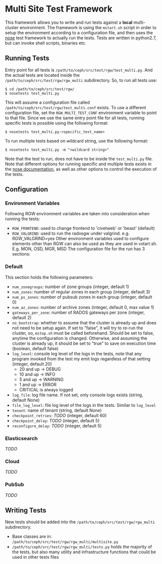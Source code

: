 # Multi Site Test Framework
This framework allows you to write and run tests against a **local** multi-cluster environment. The framework is using the `mstart.sh` script in order to setup the environment according to a configuration file, and then uses the [nose](https://nose.readthedocs.io/en/latest/) test framework to actually run the tests.
Tests are written in python2.7, but can invoke shell scripts, binaries etc.
## Running Tests
Entry point for all tests is `/path/to/ceph/src/test/rgw/test_multi.py`. And the actual tests are located inside the `/path/to/ceph/src/test/rgw/rgw_multi` subdirectory.
So, to run all tests use:
```
$ cd /path/to/ceph/src/test/rgw/
$ nosetests test_multi.py
```
This will assume a configuration file called `/path/to/ceph/src/test/rgw/test_multi.conf` exists.
To use a different configuration file, set the `RGW_MULTI_TEST_CONF` environment variable to point to that file.
Since we use the same entry point file for all tests, running specific tests is possible using the following format:
```
$ nosetests test_multi.py:<specific_test_name>
```
To run multiple tests based on wildcard string, use the following format:
```
$ nosetests test_multi.py -m "<wildcard string>"
```
Note that the test to run, does not have to be inside the `test_multi.py` file.
Note that different options for running specific and multiple tests exists in the [nose documentation](https://nose.readthedocs.io/en/latest/usage.html#options), as well as other options to control the execution of the tests.
## Configuration
### Environment Variables
Following RGW environment variables are taken into consideration when running the tests:
 - `RGW_FRONTEND`: used to change frontend to 'civetweb' or 'beast' (default)
 - `RGW_VALGRIND`: used to run the radosgw under valgrind. e.g. RGW_VALGRIND=yes
Other environment variables used to configure elements other than RGW can also be used as they are used in vstart.sh. E.g. MON, OSD, MGR, MSD
The configuration file for the run has 3 sections:
### Default
This section holds the following parameters:
 - `num_zonegroups`: number of zone groups (integer, default 1)
 - `num_zones`: number of regular zones in each group (integer, default 3)
 - `num_ps_zones`: number of pubsub zones in each group (integer, default 0)         
 - `num_az_zones`: number of archive zones (integer, default 0, max value 1)
 - `gateways_per_zone`: number of RADOS gateways per zone (integer, default 2)
 - `no_bootstrap`: whether to assume that the cluster is already up and does not need to be setup again. If set to "false", it will try to re-run the cluster, so, `mstop.sh` must be called beforehand. Should be set to false, anytime the configuration is changed. Otherwise, and assuming the cluster is already up, it should be set to "true" to save on execution time (boolean, default false)
 - `log_level`: console log level of the logs in the tests, note that any program invoked from the test my emit logs regardless of that setting (integer, default 20)
    - 20 and up -> DEBUG
    - 10 and up -> INFO
    - 5 and up -> WARNING
    - 1 and up -> ERROR
    - CRITICAL is always logged
- `log_file`: log file name. If not set, only console logs exists (string, default None)
- `file_log_level`: file log level of the logs in the tests. Similar to `log_level`
- `tenant`: name of tenant (string, default None)
- `checkpoint_retries`: *TODO* (integer, default 60)
- `checkpoint_delay`: *TODO* (integer, default 5)
- `reconfigure_delay`: *TODO* (integer, default 5)          
### Elasticsearch
*TODO*
### Cloud
*TODO*
### PubSub
*TODO*
## Writing Tests
New tests should be added into the `/path/to/ceph/src/test/rgw/rgw_multi` subdirectory.
- Base classes are in: `/path/to/ceph/src/test/rgw/rgw_multi/multisite.py`
- `/path/to/ceph/src/test/rgw/rgw_multi/tests.py` holds the majority of the tests, but also many utility and infrastructure functions that could be used in other tests files 
